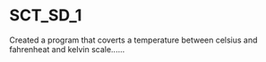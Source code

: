 # SCT_SD_1
Created a program that coverts a temperature between celsius and fahrenheat and kelvin scale......
